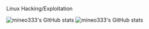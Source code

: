 Linux Hacking/Exploitation

![mineo333's GitHub stats](https://github-readme-stats.vercel.app/api?username=mineo333&theme=merko&show_icons=true)
![mineo333's GitHub stats](https://github-readme-stats.vercel.app/api/top-langs/?username=mineo333&theme=merko&show_icons=true)

